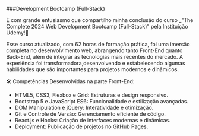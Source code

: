 ###Development Bootcamp (Full-Stack)

É com grande entusiasmo que compartilho minha conclusão do curso _"The Complete 2024 Web Development Bootcamp (Full-Stack)" pela Instituição Udemy!🚀

Esse curso atualizado, com 62 horas de formação prática, foi uma imersão completa no desenvolvimento web, abrangendo tanto Front-End quanto Back-End, além de integrar as tecnologias mais recentes do mercado. A experiência foi transformadora,desenvolvendo e estabelecendo algumas habilidades que são importantes para projetos modernos e dinâmicos.

🛠️ Competências Desenvolvidas na  parte Front-End:
- HTML5, CSS3, Flexbox e Grid: Estruturas e design responsivo.
- Bootstrap 5 e JavaScript ES6: Funcionalidade e estilização avançadas.
- DOM Manipulation e jQuery: Interatividade e otimização.
- Git e Controle de Versão: Gerenciamento eficiente de código.
- React.js e Hooks: Criação de interfaces modernas e dinâmicas.
- Deployment: Publicação de projetos no GitHub Pages.
